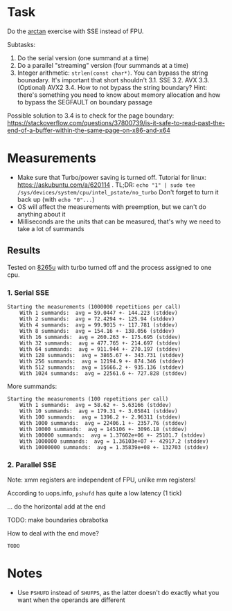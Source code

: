 # Task
Do the [arctan](../practice-6) exercise with SSE instead of FPU.

Subtasks:
1. Do the serial version (one summand at a time)
2. Do a parallel "streaming" version (four summands at a time)
3. Integer arithmetic: `strlen(const char*)`. You can bypass the string bounadary. It's important that short shouldn't
    3.1. SSE
    3.2. AVX
    3.3. (Optional) AVX2
    3.4. How to not bypass the string boundary? Hint: there's something you need
    to know about memory allocation and how to bypass the SEGFAULT on boundary
    passage

Possible solution to 3.4 is to check for the page boundary: https://stackoverflow.com/questions/37800739/is-it-safe-to-read-past-the-end-of-a-buffer-within-the-same-page-on-x86-and-x64

# Measurements
- Make sure that Turbo/power saving is turned off. Tutorial for linux: https://askubuntu.com/a/620114 .
  TL;DR: `echo "1" | sudo tee /sys/devices/system/cpu/intel_pstate/no_turbo`
  Don't forget to turn it back up (with `echo "0"...`)
- OS will affect the measurements with preemption, but we can't do anything
  about it
- Milliseconds are the units that can be measured, that's why we need to take a
  lot of summands

## Results

Tested on [8265u](https://en.wikichip.org/wiki/intel/core_i5/i5-8265u) with
turbo turned off and the process assigned to one cpu.

### 1. Serial SSE
```
Starting the measurements (1000000 repetitions per call)
    With 1 summands:  avg = 59.0447 +- 144.223 (stddev)
    With 2 summands:  avg = 72.4294 +- 125.94 (stddev)
    With 4 summands:  avg = 99.9015 +- 117.781 (stddev)
    With 8 summands:  avg = 154.16 +- 138.056 (stddev)
    With 16 summands:  avg = 260.263 +- 175.695 (stddev)
    With 32 summands:  avg = 477.765 +- 214.697 (stddev)
    With 64 summands:  avg = 911.944 +- 270.197 (stddev)
    With 128 summands:  avg = 3865.67 +- 343.731 (stddev)
    With 256 summands:  avg = 12194.9 +- 874.346 (stddev)
    With 512 summands:  avg = 15666.2 +- 935.136 (stddev)
    With 1024 summands:  avg = 22561.6 +- 727.828 (stddev)
```

More summands:
```
Starting the measurements (100 repetitions per call)
    With 1 summands:  avg = 58.62 +- 5.63166 (stddev)
    With 10 summands:  avg = 179.31 +- 3.05841 (stddev)
    With 100 summands:  avg = 1396.2 +- 2.96311 (stddev)
    With 1000 summands:  avg = 22406.1 +- 2357.76 (stddev)
    With 10000 summands:  avg = 145106 +- 3096.18 (stddev)
    With 100000 summands:  avg = 1.37602e+06 +- 25101.7 (stddev)
    With 1000000 summands:  avg = 1.36103e+07 +- 42917.2 (stddev)
    With 10000000 summands:  avg = 1.35839e+08 +- 132703 (stddev)
```

### 2. Parallel SSE
Note: xmm registers are independent of FPU, unlike mm registers!

According to uops.info, `pshufd` has quite a low latency (1 tick)

...
do the horizontal add at the end

TODO: make boundaries obrabotka

How to deal with the end move?
```
TODO
```

# Notes
- Use `PSHUFD` instead of `SHUFPS`, as the latter doesn't do exactly what you
  want when the operands are different
